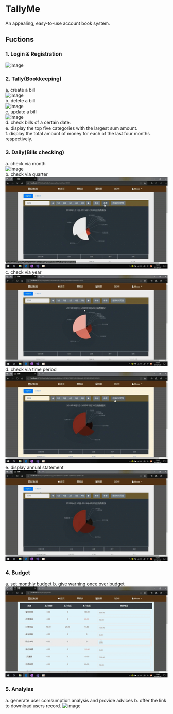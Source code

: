 # TallyMe
 An appealing, easy-to-use account book system.
## Fuctions
### 1. Login & Registration
![image](https://github.com/Tyrannus-Moore/TallyMe/blob/master/Images/Login.gif)  

### 2. Tally(Bookkeeping)
   a. create a bill  
   ![image](https://github.com/Tyrannus-Moore/TallyMe/blob/master/Images/Tally-Create.gif)  
   b. delete a bill  
   ![image](https://github.com/Tyrannus-Moore/TallyMe/blob/master/Images/Tally-Delete.gif)  
   c. update a bill  
   ![image](https://github.com/Tyrannus-Moore/TallyMe/blob/master/Images/Tally-Update.gif)  
   d. check bills of a certain date.  
   e. display the top five categories with the largest sum amount.  
   f. display the total amount of money for each of the last four months respectively.  

### 3. Daily(Bills checking)  
  a. check via month  
  ![image](https://github.com/Tyrannus-Moore/TallyMe/blob/master/Images/Daily-Month.gif)   
  b. check via quarter   
  ![image](https://github.com/Tyrannus-Moore/TallyMe/blob/master/Images/Daily-Season.gif)  
  c. check via year  
  ![image](https://github.com/Tyrannus-Moore/TallyMe/blob/master/Images/Daily-Year.gif)   
  d. check via time period  
  ![image](https://github.com/Tyrannus-Moore/TallyMe/blob/master/Images/Daily-Period.gif)   
  e. display annual statement  
  ![image](https://github.com/Tyrannus-Moore/TallyMe/blob/master/Images/Daily-Anual-Report.gif)  
  
### 4. Budget
  a. set monthly budget
  b. give warning once over budget
  ![image](https://github.com/Tyrannus-Moore/TallyMe/blob/master/Images/Budget.gif) 
  
### 5. Analyiss
  a. generate user comsumption analysis and provide  advices
  b. offer the link to download users record.
  ![image](https://github.com/Tyrannus-Moore/TallyMe/blob/master/Images/Analysis.gif) 
